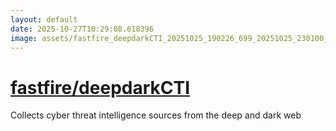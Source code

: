 ```yaml
---
layout: default
date: 2025-10-27T10:29:08.618396
image: assets/fastfire_deepdarkCTI_20251025_190226_699_20251025_230100_315cb2--20251026T010118775--cropped.png
---
```


# [fastfire/deepdarkCTI](https://github.com/fastfire/deepdarkCTI/)

Collects cyber threat intelligence sources from the deep and dark web
